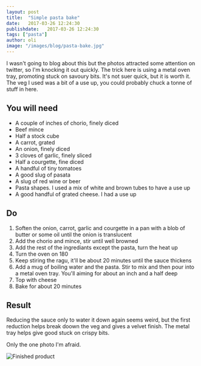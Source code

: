 ```yaml
---
layout: post
title:  "Simple pasta bake"
date:   2017-03-26 12:24:30
publishdate:   2017-03-26 12:24:30
tags: ["pasta"]
author: oli
image: "/images/blog/pasta-bake.jpg"
---
```


I wasn't going to blog about this but the photos attracted some attention on twitter, so I'm knocking it out quickly.  The trick here is using a metal oven tray, promoting stuck on savoury bits.  It's not suer quick, but it is worth it.  The veg I used was a bit of a use up, you could probably chuck a tonne of stuff in here.  

## You will need

* A couple of inches of chorio, finely diced
* Beef mince
* Half a stock cube
* A carrot, grated
* An onion, finely diced
* 3 cloves of garlic, finely sliced
* Half a courgette, fine diced
* A handful of tiny tomatoes
* A good slug of pasata
* A slug of red wine or beer
* Pasta shapes.  I used a mix of white and brown tubes to have a use up
* A good handful of grated cheese.  I had a use up

## Do



1. Soften the onion, carrot, garlic and courgette in a pan with a blob of butter or some oil until the onion is translucent
2. Add the chorio and mince, stir until well browned  
3. Add the rest of the ingrediants except the pasta, turn the heat up
4. Turn the oven on 180
5. Keep stiring the ragu, it'll be about 20 minutes until the sauce thickens
6. Add a mug of boiling water and the pasta.  Stir to mix and then pour into a metal oven tray.  You'll aiming for about an inch and a half deep
7. Top with cheese
8. Bake for about 20 minutes


## Result

Reducing the sauce only to water it down again seems weird, but the first reduction helps break doown the veg and gives a velvet finish.  The metal tray helps give good stuck on crispy bits.

Only the one photo I'm afraid.

![Finished product](/images/blog/pasta-bake.jpg)
